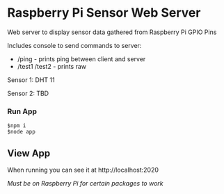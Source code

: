 # Raspberry Pi Sensor Web Server

Web server to display sensor data gathered from Raspberry Pi GPIO Pins

Includes console to send commands to server:

* /ping - prints ping between client and server
* /test1 /test2 - prints raw

Sensor 1: DHT 11

Sensor 2: TBD

### Run App

    $npm i
    $node app

## View App

When running you can see it at http://localhost:2020
    
*Must be on Raspberry Pi for certain packages to work*
